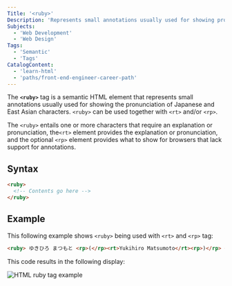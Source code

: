 ```yaml
---
Title: '<ruby>'
Description: 'Represents small annotations usually used for showing pronunciation of Japanese and East Asian characters.'
Subjects:
  - 'Web Development'
  - 'Web Design'
Tags:
  - 'Semantic'
  - 'Tags'
CatalogContent:
  - 'learn-html'
  - 'paths/front-end-engineer-career-path'
---
```


The **`<ruby>`** tag is a semantic HTML element that represents small annotations usually used for showing the pronunciation of Japanese and East Asian characters. `<ruby>` can be used together with `<rt>` and/or `<rp>`.

The `<ruby>` entails one or more characters that require an explanation or pronunciation, the`<rt>` element provides the explanation or pronunciation, and the optional `<rp>` element provides what to show for browsers that lack support for annotations.

## Syntax

```html
<ruby>
  <!-- Contents go here -->
</ruby>
```

## Example

This following example shows `<ruby>` being used with `<rt>` and `<rp>` tag:

```html
<ruby> ゆきひろ まつもと <rp>(</rp><rt>Yukihiro Matsumoto</rt><rp>)</rp> </ruby>
```

This code results in the following display:

![HTML ruby tag example](https://raw.githubusercontent.com/Codecademy/docs/main/ruby/semantic-html-ruby.png)

